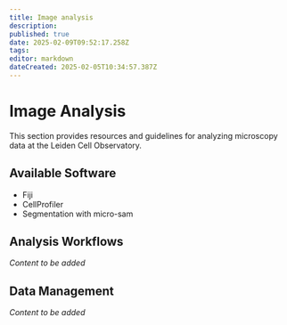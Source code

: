 ```yaml
---
title: Image analysis
description: 
published: true
date: 2025-02-09T09:52:17.258Z
tags: 
editor: markdown
dateCreated: 2025-02-05T10:34:57.387Z
---
```


# Image Analysis

This section provides resources and guidelines for analyzing microscopy data at the Leiden Cell Observatory.

## Available Software

- Fiji
- CellProfiler
- Segmentation with micro-sam

## Analysis Workflows

*Content to be added*


## Data Management

*Content to be added*